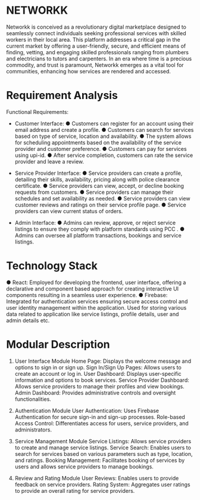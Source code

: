 # NETWORKK

Networkk is conceived as a revolutionary digital marketplace designed to seamlessly connect individuals seeking professional services with skilled workers in their local area. This platform addresses a critical gap in the current market by offering a user-friendly, secure, and efficient means of finding, vetting, and engaging skilled professionals ranging from plumbers and electricians to tutors and carpenters. In an era where time is a precious commodity, and trust is paramount, Networkk emerges as a vital tool for communities, enhancing how services are rendered and accessed.


# Requirement Analysis

Functional Requirements: 
-  Customer Interface:
● Customers can register for an account using their email address and create a profile.
● Customers can search for services based on type of service, location and availability.
● The system allows for scheduling appointments based on the availability of the service provider and customer preference.
● Customers can pay for services using upi-id.
● After service completion, customers can rate the service provider and leave a review.

- Service Provider Interface:
● Service providers can create a profile, detailing their skills, availability, pricing along with police clearance certificate.
● Service providers can view, accept, or decline booking requests from customers.
● Service providers can manage their schedules and set availability as needed.
● Service providers can view customer reviews and ratings on their service profile page.
● Service providers can view current status of orders.

- Admin Interface:
● Admins can review, approve, or reject service listings to ensure they comply with platform standards using PCC . 
● Admins can oversee all platform transactions, bookings and service listings.

# Technology Stack

● React: Employed for developing the frontend, user interface, offering a declarative and component based approach for creating interactive UI components resulting in a seamless user experience.
● Firebase: Integrated for authentication services ensuring secure access control and user identity management within the application. Used for storing various data related to application like service listings, profile details, user and admin details etc.

# Modular Description

1. User Interface Module
Home Page: Displays the welcome message and options to sign in or sign up.
Sign In/Sign Up Pages: Allows users to create an account or log in.
User Dashboard: Displays user-specific information and options to book services.
Service Provider Dashboard: Allows service providers to manage their profiles and view bookings.
Admin Dashboard: Provides administrative controls and oversight functionalities.

2. Authentication Module
User Authentication: Uses Firebase Authentication for secure sign-in and sign-up processes.
Role-based Access Control: Differentiates access for users, service providers, and administrators.

3. Service Management Module
Service Listings: Allows service providers to create and manage service listings.
Service Search: Enables users to search for services based on various parameters such as type, location, and ratings.
Booking Management: Facilitates booking of services by users and allows service providers to manage bookings. 

4. Review and Rating Module
User Reviews: Enables users to provide feedback on service providers.
Rating System: Aggregates user ratings to provide an overall rating for service providers.



